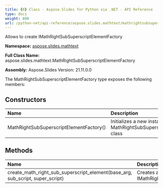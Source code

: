 ```yaml
---
title: {0} Class - Aspose.Slides for Python via .NET - API Reference
type: docs
weight: 800
url: /python-net/api-reference/aspose.slides.mathtext/mathrightsubsuperscriptelementfactory/
---
```


Allows to create IMathRightSubSuperscriptElementFactory

**Namespace:** [aspose.slides.mathtext](/python-net/api-reference/aspose.slides.mathtext/)

**Full Class Name:** aspose.slides.mathtext.MathRightSubSuperscriptElementFactory

**Assembly:**  Aspose.Slides Version: 21.11.0.0

The MathRightSubSuperscriptElementFactory type exposes the following members:
## **Constructors**
|**Name**|**Description**|
| :- | :- |
|MathRightSubSuperscriptElementFactory()|Initializes a new instance of the MathRightSubSuperscriptElementFactory class|
## **Methods**
|**Name**|**Description**|
| :- | :- |
|create_math_right_sub_superscript_element(base_arg, sub_script, super_script)|Creates an instance of IMathRightSubSuperscriptElementFactory|
